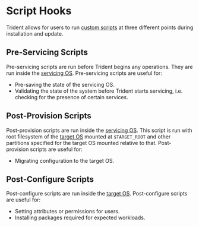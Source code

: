 
# Script Hooks

Trident allows for users to run [custom
scripts](../Reference/Host-Configuration/API-Reference/Scripts.md) at three
different points during installation and update.

## Pre-Servicing Scripts

Pre-servicing scripts are run before Trident begins any operations. They are run
inside the [servicing OS](../Reference/Glossary.md#servicing-os). Pre-servicing
scripts are useful for:

- Pre-saving the state of the servicing OS.
- Validating the state of the system before Trident starts servicing, i.e.
  checking for the presence of certain services.

## Post-Provision Scripts

Post-provision scripts are run inside the [servicing
OS](../Reference/Glossary.md#servicing-os). This script is run with root
filesystem of the [target OS](../Reference/Glossary.md#target-os) mounted at
`$TARGET_ROOT` and other partitions specified for the target OS mounted relative
to that. Post-provision scripts are useful for:

- Migrating configuration to the target OS.

## Post-Configure Scripts

Post-configure scripts are run inside the [target
OS](../Reference/Glossary.md#target-os). Post-configure scripts are useful for:

- Setting attributes or permissions for users.
- Installing packages required for expected workloads.
